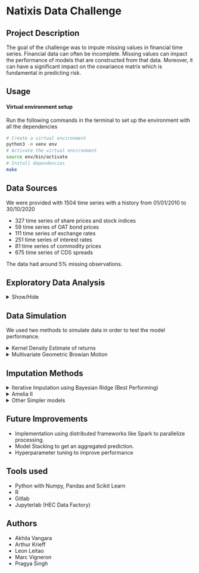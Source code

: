# Natixis Data Challenge

## Project Description

The goal of the challenge was to impute missing values in financial time series. Financial data can often be incomplete. Missing values can impact the performance of models that are constructed from that data. Moreover, it can have a significant impact on the covariance matrix which is fundamental in predicting risk.

## Usage

#### Virtual environment setup

Run the following commands in the terminal to set up the environment with all the dependencies
```bash
# Create a virtual environment
python3 -m venv env
# Activate the virtual environment
source env/bin/activate
# Install dependencies
make
```

## Data Sources

We were provided with 1504 time series with a history from 01/01/2010 to 30/10/2020
+ 327 time series of share prices and stock indices
+ 59 time series of OAT bond prices
+ 111 time series of exchange rates
+ 251 time series of interest rates
+ 81 time series of commodity prices
+ 675 time series of CDS spreads

The data had around 5% missing observations.

## Exploratory Data Analysis

<details>
<summary>Show/Hide</summary>
<h4>Missing Value Types</h4>
<img src='images/missing_value_types.PNG' style="width: 60%;"> 
<h4>Correlation between assets</h4>
<img src='images/asset_correlation.PNG' style="width: 75%;">
<h4>Histogram of Proportion of Missing Values</h4>
<img src='images/histogram_of_missing_data.PNG' style="width: 75%;">
</details>

## Data Simulation

We used two methods to simulate data in order to test the model performance.
<details>
<summary>Kernel Density Estimate of returns</summary>
<br>
<p>
    For each asset we sample from it's distributtion of returns to generate new values at each timestep.
</p>
<img src='images/kde_simulation.PNG' style="width: 75%;">
    <p>Source code: <a href="https://gitlab.repositories.hec.hfactory.io/data-challenges/natixis-risks-2021/group5/natixis-challenge-group6/-/blob/master/data_generation/data_generation_kde.py">data_generation/data_generation_kde.py</a> </p>

</details>
<details>
<summary>Multivariate Geometric Browian Motion</summary>
    <br>
<p>
    To simulate a Brownian Motion path, we followed this approached described by <a href="https://www.springer.com/gp/book/9780387004518">Glasserman's Monte Carlo Methods in Financial Engineering</a>:

<br>
<br>
<img src='images/mgbm.PNG' style="width: 60%;">
    
where 
<ul>
    <li>
        X(0) is an array consisting of all first non-nan values taken by the commodities
    </li>
    <li>
        mu is the drift vector, i.e. the mean difference between D_t+1 and D_t for a column Dt, for all given commodities
    </li>
    <li>
        t is the time vector - bear in mind that we discretized it by considering 1 observation for 1 day, i.e. t_i+1 - t_i = 1
    <li>
       B is the lower triangular matrix of the cholesky decomposition of the covariance matrix of the original dataset given by Natixis
    </li>
    <li>
       Z_i are independent standard normal random vectors
    </li>
    </ul>
<br>
Since the covariance matrix of the dataset given by Natixis is not positive semi-definite, we had to rely on an approximation.
That is, we used the nearest positive definite Matrix by the Frobenius Norm.
For that, we used an adaptation of MATLAB's nearestPD function based on N.J. Higham's "Computing a nearest symmetric positive semidefinite
    matrix" (1988):
<ul>
    <li>
        [1] <a href="https://www.mathworks.com/matlabcentral/fileexchange/42885-nearestspd">https://www.mathworks.com/matlabcentral/fileexchange/42885-nearestspd</a>
    </li>
    <li>
        [2] N.J. Higham, "Computing a nearest symmetric positive semidefinite
        matrix" (1988): <a href="https://doi.org/10.1016/0024-3795(88)90223-6">https://doi.org/10.1016/0024-3795(88)90223-6</a>
    </li>
</ul>
    
<img src='images/gbm_simulation.PNG' style="width: 75%;">
    <p>Source code: <a href="https://gitlab.repositories.hec.hfactory.io/data-challenges/natixis-risks-2021/group5/natixis-challenge-group6/-/blob/master/data_generation/data_generation_gbm.py">data_generation/data_generation_gbm.py</a> </p>

</details>


## Imputation Methods
<details>
<summary>Iterative Imputation using Bayesian Ridge (Best Performing)</summary>
<br>
<strong>Algorithm principle</strong><br>
At first, missing values are imputed with the mean of each asset. Then, for each asset:
<ul>
<li>
Conduct a Bayesian Ridge Linear Regression based on on the other columns
</li>
<li>
Fill the missing values
</li>
</ul>
This model gave us the best score on the true dataset (nrmse=0.06)

Notebook: <a href="https://gitlab.repositories.hec.hfactory.io/data-challenges/natixis-risks-2021/group5/natixis-challenge-group6/-/blob/master/models/bayesian_ridge.ipynb">models/bayesian_ridge.ipynb/</a>
</details>
<details>
<summary>Amelia II</summary>
<br>
An algorithm that uses expectation maximization to impute missing values
This model gave us very good scores on the simulated data but was difficult to scale.

Notebook: <a href="https://gitlab.repositories.hec.hfactory.io/data-challenges/natixis-risks-2021/group5/natixis-challenge-group6/-/blob/master/models/Amelia-II%20GBM+KDE.R">models/Amelia-II GBM+KDE.R/</a>
</details>
<details>
<summary>Other Simpler models</summary>
<br>
 
Some simpler models gave us good performance as well.
<br>

<strong>Interpolation</strong><br>
Interpolation is a mathematical technique to impute missing values using the adjacent, non-missing values.
<br>

<strong>Weigted Moving Average:</strong><br>
Weighted moving average uses a semi-adaptive window size to ensure all NAs are replaced.
<br>
   
<strong>Last Observation Carried Forward:</strong><br>
LOCF replaces each missing value with the most recent present value prior to it.
<br>

Notebook: <a href="https://gitlab.repositories.hec.hfactory.io/data-challenges/natixis-risks-2021/group5/natixis-challenge-group6/-/blob/master/models/simple_models.ipynb">models/simple_models.ipynb/</a>
</details>

## Future Improvements
+ Implementation using distributed frameworks like Spark to parallelize processing.
+ Model Stacking to get an aggregated prediction.
+ Hyperparameter tuning to improve performance

## Tools used
+ Python with Numpy, Pandas and Scikit Learn
+ R
+ Gitlab
+ Jupyterlab (HEC Data Factory)

## Authors
+ Akhila Vangara
+ Arthur Krieff
+ Leon Leitao
+ Marc Vigneron
+ Pragya Singh
